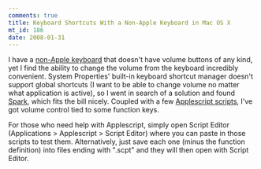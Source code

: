 ```yaml
--- 
comments: true
title: Keyboard Shortcuts With a Non-Apple Keyboard in Mac OS X
mt_id: 186
date: 2008-01-31
---
```

I have a [non-Apple keyboard](http://www.keyovation.com/c-2-ergonomic-keyboards.aspx) that doesn't have volume buttons of any kind, yet I find the ability to change the volume from the keyboard incredibly convenient.  System Properties' built-in keyboard shortcut manager doesn't support global shortcuts (I want to be able to change volume no matter what application is active), so I went in search of a solution and found [Spark](http://www.shadowlab.org/Software/spark.php), which fits the bill nicely.  Coupled with a few [Applescript scripts](http://bbs.applescript.net/viewtopic.php?pid=72265), I've got volume control tied to some function keys.

For those who need help with Applescript, simply open Script Editor (Applications > Applescript > Script Editor) where you can paste in those scripts to test them.  Alternatively, just save each one (minus the function definition) into files ending with ".scpt" and they will then open with Script Editor.
